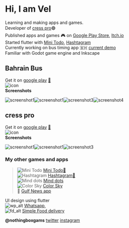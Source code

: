 # Hi, I am Vel

Learning and making apps and games.\
Developer of [cress pro](https://play.google.com/store/apps/details?id=com.emptybox.cresspro)🟣\
Published apps and games 🎮 on [Google Play Store](https://play.google.com/store/apps/developer?id=Nothing+Box+Games), [Itch.io](https://the-vjack.itch.io)\
Started flutter with [Mini Todo](https://play.google.com/store/apps/details?id=com.emptybox.minitodo), [Hashtagram](https://play.google.com/store/apps/details?id=com.emptybox.hastagram)\
Currently working on bus timing app 🇧🇭 [current demo](https://www.linkedin.com/posts/vel-murugan-596970203_bahrain-devlog-flutter-activity-6798993797914198016-vqwP)\
Familiar with Godot game engine and Inkscape

## Bahrain Bus
Get it on [google play](https://play.google.com/store/apps/details?id=com.emptybox.bhbus)  [🔗](https://vel-jack.github.io/nothingbox/page/bhbus.html)\
 ![icon](https://play-lh.googleusercontent.com/_VD1nSHJHLFzWyVZN0pzBec08WyH8xXMdm5fLgpOis5daiQMhAzJ4aMEqEMJxQw_uiE=s360=s50)\
 **Screenshots**

 ![screenshot1](https://play-lh.googleusercontent.com/efig5FUpBeBwxO9oDu49UtDZ--t37BEFlXF_K0qUF8Ni6qNdeSmc-PSCFjHEOkYWsZ4Y=w200)![screenshot1](https://play-lh.googleusercontent.com/DTltKUge_UeEbO1lqfn2MxfA3Cf0csHpNBPLVqbKleHo2mkhrOZtKPtHguI0AVX_7MCb=w200)![screenshot3](https://play-lh.googleusercontent.com/Y85gUahuspb04K3hLZccncVSMxpZN-nl-NHBl_uRQd_ZqfOJyjGCxjNrhYOvbs0qQ0o=w200)![screenshot4](https://play-lh.googleusercontent.com/Ye2z3goeuL1t7pk_IX-6ITEbpr9pFxz8ZCEq4moe4_lje1_c7uAlJfIypoATTpmEXw=w200)

## cress pro
Get it on [google play](https://play.google.com/store/apps/details?id=com.emptybox.cresspro)  [🔗](https://vel-jack.github.io/nothingbox/page/cresspro.html)\
 ![icon](https://play-lh.googleusercontent.com/_Kmk88ToYfuvs_7hb-LIjGgl5GOl3rMwIKxEjrs4JbKIgKa2VIEfYvM66EIijeiVzDQh=s50)\
 **Screenshots**

 ![screenshot1](https://play-lh.googleusercontent.com/ilIks1c-rw9Zq1MEK0MOpl00scMuxcEOoUQlzommXr9HTnT6urqiJOY0wwd8DbC5ZiAT=w200)![screenshot1](https://play-lh.googleusercontent.com/PkC7BUZINjMfmRNwOIZPDs1whrHmDpj3PKt-f_3tQT8ILt4nm-AHyG5pcrDzUbEXHnY=w200)![screenshot3](https://play-lh.googleusercontent.com/f-cDGdo9YuBLTeI8QrAO4gONqDCeHwvjLVHwGX59HyofWOtggZXkHix7Wh5wLBaNxQ=w200)

### My other games and apps
>![Mini Todo](https://play-lh.googleusercontent.com/KOeCXxZeh3cmsWDLlptkjp9iOxz3bevlGf7sz7W1cxEuPGluTE1ZbuLXY5AMQGS6lBRM=s30) [Mini Todo](https://play.google.com/store/apps/details?id=com.emptybox.minitodo)[🔗](https://vel-jack.github.io/nothingbox/page/minitodo.html)\
![Hashtagram](https://play-lh.googleusercontent.com/xbZkPyd3Nblz1snQ9a81M74-BRiXXapmDz0CQ1y4X7Kx40UtOmAi9w2uVlVDDmE5cA=s30) [Hashtagram](https://play.google.com/store/apps/details?id=com.emptybox.hastagram)[🔗](https://vel-jack.github.io/nothingbox/page/hashtagram.html)\
![Mind dots](https://img.itch.zone/aW1nLzE4MjE3NDUucG5n/32x32%23/BDlRnh.png) [Mind dots](https://the-vjack.itch.io/mind-dots)\
![Color Sky](https://img.itch.zone/aW1nLzIxNTI2NTIuanBn/32x32%23/QTRgMu.jpg) [Color Sky](https://the-vjack.itch.io/color-sky)\
📰 [Gulf News app](https://vel-jack.github.io/nothingbox/gulf_news/index)

UI design using flutter \
![wp_alt](https://github.com/vel-jack/nothingbox/raw/master/sampledata/wp.png) [Whatsapp](https://www.youtube.com/watch?v=6oDfp7cgOO4),\
![fd_alt](https://github.com/vel-jack/nothingbox/raw/master/sampledata/fd1.png) [Simple Food delivery](https://www.youtube.com/watch?v=F2H9ASBnYx0)

**@nothingboxgams** [twitter](https://www.twitter.com/nothingboxgames) [instagram](https://www.instagram.com/nothingboxgames/)

